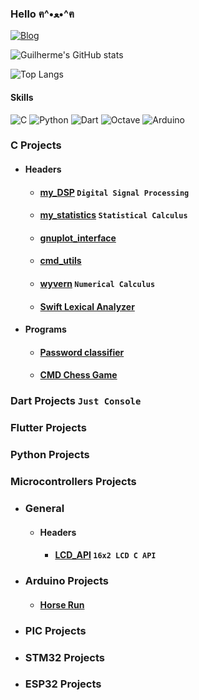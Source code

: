 ### Hello ฅ⁠^⁠•⁠ﻌ⁠•⁠^⁠ฅ

[![Blog](https://img.shields.io/badge/LinkedIn-0077B5?style=for-the-badge&logo=linkedin&logoColor=white)](https://www.linkedin.com/in/guilherme-arruda-a28863232/)

![Guilherme's GitHub stats](https://github-readme-stats.vercel.app/api?username=ohananoshi&show_icons=true&theme=dracula)

![Top Langs](https://github-readme-stats.vercel.app/api/top-langs/?username=ohananoshi&layout=compact)

#### Skills

![C](https://img.shields.io/badge/c-%2300599C.svg?style=for-the-badge&logo=c&logoColor=white)
![Python](https://img.shields.io/badge/python-3670A0?style=for-the-badge&logo=python&logoColor=ffdd54)
![Dart](https://img.shields.io/badge/dart-%230175C2.svg?style=for-the-badge&logo=dart&logoColor=white)
![Octave](https://img.shields.io/badge/OCTAVE-darkblue?style=for-the-badge&logo=octave&logoColor=fcd683)
![Arduino](https://img.shields.io/badge/-Arduino-00979D?style=for-the-badge&logo=Arduino&logoColor=white)

### C Projects

- #### Headers
  - #### [my_DSP](https://github.com/ohananoshi/my_DSP) ```Digital Signal Processing```
  - #### [my_statistics](https://github.com/ohananoshi/my_statistics) ```Statistical Calculus```
  - #### [gnuplot_interface](https://github.com/ohananoshi/gplot_interface)
  - #### [cmd_utils](https://github.com/ohananoshi/cmd_utils)
  - #### [wyvern](https://github.com/ohananoshi/Wyvern) ```Numerical Calculus```
  - #### [Swift Lexical Analyzer](https://github.com/ohananoshi/Swift_Lexical_Analyzer)
- #### Programs
  - #### [Password classifier](https://github.com/ohananoshi/Password_tester)
  - #### [CMD Chess Game](https://github.com/ohananoshi/cmd_chess)

### Dart Projects ```Just Console```

### Flutter Projects

### Python Projects

### Microcontrollers Projects

- ### General
  - #### Headers
    - #### [LCD_API](https://github.com/ohananoshi/LCD_16x2_API) ```16x2 LCD C API```

- ### Arduino Projects

  - #### [Horse Run](https://github.com/ohananoshi/Arduino_projects)

- ### PIC Projects

- ### STM32 Projects

- ### ESP32 Projects

